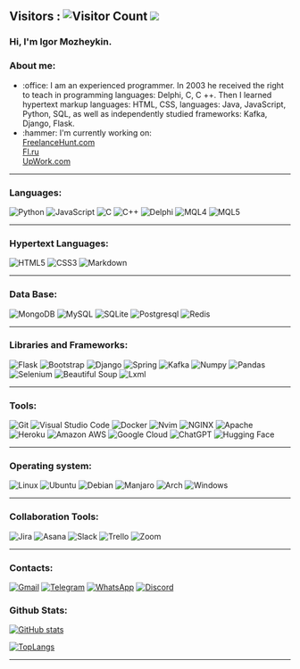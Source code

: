 ## Visitors : ![Visitor Count](https://profile-counter.glitch.me/Mozheykin/count.svg) <img src="https://www.codewars.com/users/Mozheykin/badges/small"/>

### Hi, I'm Igor Mozheykin.

### About me:

<ul>
    <li> :office: I am an experienced programmer. In 2003 he received the right to teach in programming languages: Delphi, C, C ++. Then I learned hypertext markup languages: HTML, CSS, languages: Java, JavaScript, Python, SQL, as well as independently studied frameworks: Kafka, Django, Flask.   </li>
    <li> :hammer: I'm currently working on: 
      <br>  
      <a href="https://freelancehunt.com/freelancer/LegalWings.html">FreelanceHunt.com</a>
      <br>
      <a href="https://www.fl.ru/users/mozheikinigor/portfolio/">Fl.ru</a>
      <br>
      <a href="https://www.upwork.com/freelancers/~01dd7daccf19642309?viewMode=1">UpWork.com</a>
  </li>
</ul>
<hr>

### Languages:
![Python](https://img.shields.io/badge/Python-3776AB?style=for-the-badge&logo=python&logoColor=white)
![JavaScript](https://img.shields.io/badge/JavaScript-F7DF1E?style=for-the-badge&logo=javascript&logoColor=black)
![C](https://img.shields.io/badge/C-00599C?style=for-the-badge&logo=c&logoColor=white)
![C++](https://img.shields.io/badge/C%2B%2B-00599C?style=for-the-badge&logo=c%2B%2B&logoColor=white)
![Delphi](https://img.shields.io/badge/Delphi-3776AB?style=for-the-badge&logo=Delphi&logoColor=white)
![MQL4](https://img.shields.io/badge/MQL4-3776AB?style=for-the-badge&logo=MQL4&logoColor=white)
![MQL5](https://img.shields.io/badge/MQL5-00599C?style=for-the-badge&logo=MQL5&logoColor=white)
<hr>

### Hypertext Languages:
![HTML5](https://img.shields.io/badge/HTML5-E34F26?style=for-the-badge&logo=html5&logoColor=white)
![CSS3](https://img.shields.io/badge/CSS3-1572B6?style=for-the-badge&logo=css3&logoColor=white)
![Markdown](https://img.shields.io/badge/Markdown-000000?style=for-the-badge&logo=markdown&logoColor=white)
<hr>

### Data Base:
![MongoDB](https://img.shields.io/badge/MongoDB-%234ea94b.svg?logo=mongodb&logoColor=white)
![MySQL](https://img.shields.io/badge/MySQL-00000F?style=for-the-badge&logo=mysql&logoColor=white)
![SQLite](https://img.shields.io/badge/SQLite-07405E?style=for-the-badge&logo=sqlite&logoColor=white)
![Postgresql](https://img.shields.io/badge/PostgreSQL-316192?style=for-the-badge&logo=postgresql&logoColor=white)
![Redis](https://img.shields.io/badge/Redis-%23DD0031.svg?logo=redis&logoColor=white)
<hr>

### Libraries and Frameworks:
![Flask](https://img.shields.io/badge/Flask-000000?style=for-the-badge&logo=flask&logoColor=white)
![Bootstrap](https://img.shields.io/badge/Bootstrap-563D7C?style=for-the-badge&logo=bootstrap&logoColor=white)
![Django](https://img.shields.io/badge/Django-092E20?style=for-the-badge&logo=django&logoColor=white)
![Spring](https://img.shields.io/badge/Spring-6DB33F?style=for-the-badge&logo=spring&logoColor=white)
![Kafka](https://img.shields.io/badge/-Kafka-1b1e26?style=for-the-badge&logo=Kafka&logoColor=1572B6)
![Numpy](https://img.shields.io/badge/-Numpy-1b1e26?style=for-the-badge&logo=Numpy&logoColor=1572B6)
![Pandas](https://img.shields.io/badge/-Pandas-1b1e26?style=for-the-badge&logo=Pandas&logoColor=1572B6)
![Selenium](https://img.shields.io/badge/-Selenium-1b1e26?style=for-the-badge&logo=Selenium&logoColor=1572B6)
![Beautiful Soup](https://img.shields.io/badge/-Beautiful%20Soup-1b1e26?style=for-the-badge&logo=BS4&logoColor=1572B6)
![Lxml](https://img.shields.io/badge/-lxml-1b1e26?style=for-the-badge&logo=lxml&logoColor=1572B6)
<hr>

### Tools:
![Git](https://img.shields.io/badge/-Git-1b1e26?style=for-the-badge&logo=Git&logoColor=F05032)
![Visual Studio Code](https://img.shields.io/badge/-VS%20Code-1b1e26?style=for-the-badge&logo=Visual-Studio-Code&logoColor=007ACC)
![Docker](https://img.shields.io/badge/-Docker-1b1e26?style=for-the-badge&logo=Docker&logoColor=2496ED)
![Nvim](https://img.shields.io/badge/-Nvim-1b1e26?style=for-the-badge&logo=vim&logoColor=1572B6)
![NGINX](https://img.shields.io/badge/-NGINX-1b1e26?style=for-the-badge&logo=NGINX&logoColor=1572B6)
![Apache](https://img.shields.io/badge/-Apache-1b1e26?style=for-the-badge&logo=Apache&logoColor=1572B6)
![Heroku](https://img.shields.io/badge/Heroku-430098?style=for-the-badge&logo=heroku&logoColor=white)
![Amazon AWS](https://img.shields.io/badge/Amazon_AWS-232F3E?style=for-the-badge&logo=amazon-aws&logoColor=white)
![Google Cloud](https://img.shields.io/badge/Google_Cloud-4285F4?style=for-the-badge&logo=google-cloud&logoColor=white)
![ChatGPT](https://img.shields.io/badge/ChatGPT-74aa9c?logo=openai&logoColor=white)
![Hugging Face](https://img.shields.io/badge/Hugging%20Face-FFD21E?logo=huggingface&logoColor=000)
<hr>

### Operating system:
![Linux](https://img.shields.io/badge/Linux-FCC624?logo=linux&logoColor=black)
![Ubuntu](https://img.shields.io/badge/Ubuntu-E95420?style=for-the-badge&logo=ubuntu&logoColor=white)
![Debian](https://img.shields.io/badge/Debian-A81D33?logo=debian&logoColor=fff)
![Manjaro](https://img.shields.io/badge/Manjaro-35BF5C?logo=manjaro&logoColor=fff)
![Arch](https://img.shields.io/badge/Arch_Linux-1793D1?style=for-the-badge&logo=arch-linux&logoColor=white)
![Windows](https://custom-icon-badges.demolab.com/badge/Windows-0078D6?logo=windows11&logoColor=white)
<hr>

### Collaboration Tools:
![Jira](https://img.shields.io/badge/Jira-0052CC?logo=jira&logoColor=fff)
![Asana](https://img.shields.io/badge/Asana-F06A6A?logo=asana&logoColor=fff)
![Slack](https://img.shields.io/badge/Slack-4A154B?logo=slack&logoColor=fff)
![Trello](https://img.shields.io/badge/Trello-0052CC?logo=trello&logoColor=fff)
![Zoom](https://img.shields.io/badge/Zoom-2D8CFF?logo=zoom&logoColor=white)
<hr>

### Contacts:
[![Gmail](https://img.shields.io/badge/Gmail-D14836?style=for-the-badge&logo=gmail&logoColor=white)](mailto:mozheykin.igor@gmail.com)
[![Telegram](https://img.shields.io/badge/Telegram-2CA5E0?style=for-the-badge&logo=telegram&logoColor=white)](https://t.me/LEGALWings)
[![WhatsApp](https://img.shields.io/badge/WhatsApp-25D366?style=for-the-badge&logo=whatsapp&logoColor=white)](https://wa.me/89211055750)
[![Discord](https://img.shields.io/badge/Discord-7289DA?style=for-the-badge&logo=discord&logoColor=white)](https://discord.com/users/597543692336889856/)

### Github Stats:

[![GitHub stats](https://github-readme-stats.vercel.app/api?username=Mozheykin&show_icons=true&theme=radical)](https://github.com/Mozheykin/github-readme-stats)

[![TopLangs](https://github-readme-stats.vercel.app/api/top-langs/?username=Mozheykin&show_icons=true&theme=radical)](https://github.com/Mozheykin/github-readme-stats)
<hr>
